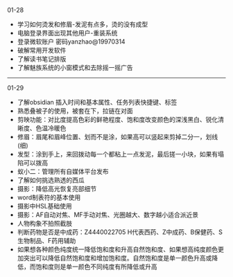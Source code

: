 01-28
- 学习如何烫发和修眉-发泥有点多，烫的没有成型
- 电脑登录界面出现其他用户-重装系统
- 登录微软账户 密码yanzhao@19970314
- 破解常用开发软件
- 了解读书笔记排版
- 了解魅族系统的小窗模式和去除摇一摇广告
---
01-29
- 了解obsidian 插入时间和基本属性、任务列表快捷键、标签
- 熟悉叠被子的使用，被套在下，拉链在对面
- 剪映功能：对比度提高色彩的鲜艳程度、饱和度改变颜色的深浅黑白、锐化清晰度、色温冷暖色
- 修眉：眉尾和眉峰位置、划而不是涂，如果高可以竖起来剪掉二分一，划线(细)
- 发型：涂到手上，来回拨动每一个都粘上一点发泥，最后搓一小块，如果有塌陷可以拨高
- 蚁小二：管理所有自媒体平台发布
- 了解如何挑选熟透的西瓜
- 摄影：降低高光恢复亮部细节
- word制表符的基本使用
- 摄影中HSL基础使用
- 摄影：AF自动对焦、MF手动对焦、光圈越大、数字越小适合派近景
- 人物构象不拍照截肢
- 判断药物是否是中成药：Z4440022705 H代表西药、Z中成药、B保健药、S生物制品、F药用辅助
- 如果想各种颜色纯度统一降低饱和度和升高自然饱和度、如果想高纯度颜色更加突出可以降低自然饱和度和增加饱和度。自然饱和度是单一颜色升高或降低，而饱和度则是单一颜色不同纯度有所降低或升高